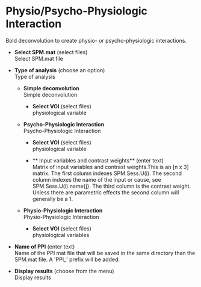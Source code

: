 # Physio/Psycho-Physiologic Interaction  
Bold deconvolution to create physio- or psycho-physiologic interactions.   

* **Select SPM.mat** (select files)  
Select SPM.mat file   

* **Type of analysis** (choose an option)  
Type of analysis   

    * **Simple deconvolution**   
    Simple deconvolution   

        * **Select VOI** (select files)  
        physiological variable   

    * **Psycho-Physiologic Interaction**   
    Psycho-Physiologic Interaction   

        * **Select VOI** (select files)  
        physiological variable   

        * ** Input variables and contrast weights** (enter text)  
        Matrix of input variables and contrast weights.This is an [n x 3] matrix. The first column indexes SPM.Sess.U(i). The second column indexes the name of the input or cause, see SPM.Sess.U(i).name{j}. The third column is the contrast weight.  Unless there are parametric effects the second column will generally be a 1.   

    * **Physio-Physiologic Interaction**   
    Physio-Physiologic Interaction   

        * **Select VOI** (select files)  
        physiological variables   

* **Name of PPI** (enter text)  
Name of the PPI mat file that will be saved in the same directory than the SPM.mat file. A 'PPI_' prefix will be added.   

* **Display results** (choose from the menu)  
Display results   
